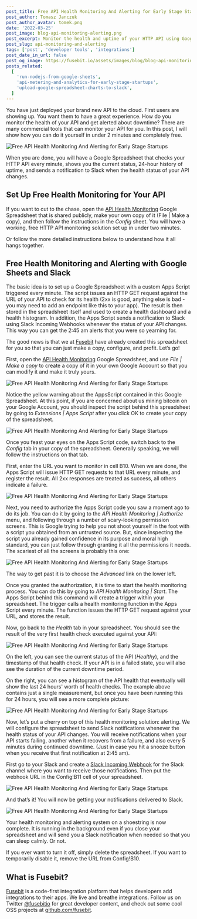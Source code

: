 ```yaml
---
post_title: Free API Health Monitoring And Alerting for Early Stage Startups
post_author: Tomasz Janczuk
post_author_avatar: tomek.png
date: '2022-03-25'
post_image: blog-api-monitoring-alerting.png
post_excerpt: Monitor the health and uptime of your HTTP API using Google Sheets, and get downtime alerts through Slack. Completely free. Set up in 2 minutes.
post_slug: api-monitoring-and-alerting
tags: ['post', 'developer tools', 'integrations']
post_date_in_url: false
post_og_image: https://fusebit.io/assets/images/blog/blog-api-monitoring-alerting.png
posts_related:
  [
    'run-nodejs-from-google-sheets',
    'api-metering-and-analytics-for-early-stage-startups',
    'upload-google-spreadsheet-charts-to-slack',
  ]
---
```


You have just deployed your brand new API to the cloud. First users are showing up. You want them to have a great experience. How do you monitor the health of your API and get alerted about downtime? There are many commercial tools that can monitor your API for you. In this post, I will show how you can do it yourself in under 2 minutes and completely free.

![Free API Health Monitoring And Alerting for Early Stage Startups](blog-health-1.png)

When you are done, you will have a Google Spreadsheet that checks your HTTP API every minute, shows you the current status, 24-hour history of uptime, and sends a notification to Slack when the health status of your API changes.

## Set Up Free Health Monitoring for Your API

If you want to cut to the chase, open the <a href="https://docs.google.com/spreadsheets/d/1lKSKanf28dNhSgi1dYQJ_U3q9K_jYgzd5-7l8_nBO88/edit?usp=sharing" target="\_blank">API Health Monitoring</a> Google Spreadsheet that is shared publicly, make your own copy of it (File | Make a copy), and then follow the instructions in the _Config_ sheet. You will have a working, free HTTP API monitoring solution set up in under two minutes.

Or follow the more detailed instructions below to understand how it all hangs together.

## Free Health Monitoring and Alerting with Google Sheets and Slack

The basic idea is to set up a Google Spreadsheet with a custom Apps Script triggered every minute. The script issues an HTTP GET request against the URL of your API to check for its health (2xx is good, anything else is bad - you may need to add an endpoint like this to your app). The result is then stored in the spreadsheet itself and used to create a health dashboard and a health histogram. In addition, the Apps Script sends a notification to Slack using Slack Incoming Webhooks whenever the status of your API changes. This way you can get the 2:45 am alerts that you were so yearning for.

The good news is that we at [Fusebit](https://fusebit.io) have already created this spreadsheet for you so that you can just make a copy, configure, and profit. Let’s go!

First, open the <a href="https://docs.google.com/spreadsheets/d/1lKSKanf28dNhSgi1dYQJ_U3q9K_jYgzd5-7l8_nBO88/edit?usp=sharing" target="\_blank">API Health Monitoring</a> Google Spreadsheet, and use _File | Make a copy_ to create a copy of it in your own Google Account so that you can modify it and make it truly yours.

![Free API Health Monitoring And Alerting for Early Stage Startups](blog-health-2.png)

Notice the yellow warning about the AppsScript contained in this Google Spreadsheet. At this point, if you are concerned about us mining bitcoin on your Google Account, you should inspect the script behind this spreadsheet by going to _Extensions | Apps Script_ after you click OK to create your copy of the spreadsheet.

![Free API Health Monitoring And Alerting for Early Stage Startups](blog-health-3.png)

Once you feast your eyes on the Apps Script code, switch back to the _Config_ tab in your copy of the spreadsheet. Generally speaking, we will follow the instructions on that tab.

First, enter the URL you want to monitor in cell B10. When we are done, the Apps Script will issue HTTP GET requests to that URL every minute, and register the result. All 2xx responses are treated as success, all others indicate a failure.

![Free API Health Monitoring And Alerting for Early Stage Startups](blog-health-4.png)

Next, you need to authorize the Apps Script code you saw a moment ago to do its job. You can do it by going to the _API Health Monitoring | Authorize_ menu, and following through a number of scary-looking permission screens. This is Google trying to help you not shoot yourself in the foot with a script you obtained from an untrusted source. But, since inspecting the script you already gained confidence in its purpose and moral high standard, you can just follow through granting it all the permissions it needs. The scariest of all the screens is probably this one:

![Free API Health Monitoring And Alerting for Early Stage Startups](blog-health-5.png)

The way to get past it is to choose the _Advanced_ link on the lower left.

Once you granted the authorization, it is time to start the health monitoring process. You can do this by going to _API Health Monitoring | Start_. The Apps Script behind this command will create a trigger within your spreadsheet. The trigger calls a health monitoring function in the Apps Script every minute. The function issues the HTTP GET request against your URL, and stores the result.

Now, go back to the _Health_ tab in your spreadsheet. You should see the result of the very first health check executed against your API:

![Free API Health Monitoring And Alerting for Early Stage Startups](blog-health-6.png)

On the left, you can see the current status of the API (_Healthy_), and the timestamp of that health check. If your API is in a failed state, you will also see the duration of the current downtime period.

On the right, you can see a histogram of the API health that eventually will show the last 24 hours' worth of health checks. The example above contains just a single measurement, but once you have been running this for 24 hours, you will see a more complete picture:

![Free API Health Monitoring And Alerting for Early Stage Startups](blog-health-1.png)

Now, let’s put a cherry on top of this health monitoring solution: alerting. We will configure the spreadsheet to send Slack notifications whenever the health status of your API changes. You will receive notifications when your API starts failing, another when it recovers from a failure, and also every 5 minutes during continued downtime. (Just in case you hit a snooze button when you receive that first notification at 2:45 am).

First go to your Slack and create a <a href=”https://api.slack.com/messaging/webhooks” target=”_blank”>Slack Incoming Webhook</a> for the Slack channel where you want to receive those notifications. Then put the webhook URL in the Config!B11 cell of your spreadsheet.

![Free API Health Monitoring And Alerting for Early Stage Startups](blog-health-7.png)

And that’s it! You will now be getting your notifications delivered to Slack.

![Free API Health Monitoring And Alerting for Early Stage Startups](blog-health-8.png)

Your health monitoring and alerting system on a shoestring is now complete. It is running in the background even if you close your spreadsheet and will send you a Slack notification when needed so that you can sleep calmly. Or not.

If you ever want to turn it off, simply delete the spreadsheet. If you want to temporarily disable it, remove the URL from Config!B10.

## What is Fusebit?

[Fusebit](https://fusebit.io) is a code-first integration platform that helps developers add integrations to their apps. We live and breathe integrations. Follow us on Twitter [@fusebitio](https://twitter.com/fusebitio) for great developer content, and check out some cool OSS projects at [github.com/fusebit](https://github.com/fusebit).
